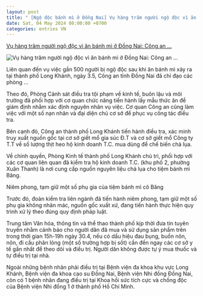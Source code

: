 ```yaml
---
layout: post
title: " [Ngộ độc bánh mì ở Đồng Nai] Vụ hàng trăm người ngộ độc vì ăn bánh mì ở Đồng Nai: Công an ..."
date: Sat, 04 May 2024 08:00:00 +0700
categories: entries VN
---
```

[Vụ hàng trăm người ngộ độc vì ăn bánh mì ở Đồng Nai: Công an ...](https://daibieunhandan.vn/suc-khoe/vu-hang-tram-nguoi-ngo-doc-vi-an-banh-mi-o-dong-nai-cong-an-vao-cuoc-i370293/)

![Vụ hàng trăm người ngộ độc vì ăn bánh mì ở Đồng Nai: Công an ...](https://img.daibieunhandan.vn/Files/Images/2024/05/04/a70ef54e8f052e5b7714-17147356625-1714757285003.jpg)

Liên quan đến vụ việc gần 500 người bị ngộ độc sau khi ăn bánh mì xảy ra tại thành phố Long Khánh, ngày 3.5, Công an tỉnh Đồng Nai đã chỉ đạo các phòng ...

Theo đó, Phòng Cảnh sát điều tra tội phạm về kinh tế, buôn lậu và môi trường đã phối hợp với cơ quan chức năng tiến hành lấy mẫu thức ăn để giám định nhằm xác định nguyên nhân vụ việc. Cơ quan Công an cũng làm việc với một số nạn nhân và đại diện chủ cơ sở để phục vụ công tác điều tra.

Bên cạnh đó, Công an thành phố Long Khánh tiến hành điều tra, xác minh truy xuất nguồn gốc tại cơ sở giết mổ gia súc Đ.T và cơ sở giết mổ Công ty T.T về số lượng thịt heo hộ kinh doanh T.C. mua dùng để chế biến chả lụa.

Về chính quyền, Phòng Kinh tế thành phố Long Khánh chủ trì, phối hợp với các cơ quan liên quan đã kiểm tra hộ kinh doanh T.C. (khu phố 2, phường Xuân Thanh) là nơi cung cấp nguồn nguyên liệu chả lụa cho tiệm bánh mì Băng.

Niêm phong, tạm giữ một số phụ gia của tiệm bánh mì cô Băng

Trước đó, đoàn kiểm tra liên ngành đã tiến hành niêm phong, tạm giữ một số phụ gia không nhãn mác, nguồn gốc xuất xứ, đang tiến hành thực hiện quy trình xử lý theo đúng quy định pháp luật.

Trung tâm Văn hóa, thông tin và thể thao thành phố kịp thời đưa tin tuyên truyền nhằm cảnh báo cho người dân đã mua và sử dụng sản phẩm trên trong thời gian 15h-19h ngày 30.4, nếu có dấu hiệu đau bụng, buồn nôn, nôn, đi cầu phân lỏng (một số trường hợp bị sốt) cần đến ngay các cơ sở y tế gần nhất để theo dõi và điều trị. Người dân không được tự ý mua thuốc và tự điều trị tại nhà.

Ngoài những bệnh nhân phải điều trị tại Bệnh viện đa khoa khu vực Long Khánh, Bệnh viện đa khoa cao su Đồng Nai, Bệnh viện Nhi đồng Đồng Nai, còn có 1 bệnh nhân đang điều trị tại Khoa hồi sức tích cực và chống độc của Bệnh viện Nhi đồng 1 ở thành phố Hồ Chí Minh.

